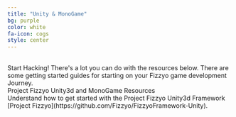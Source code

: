 ```yaml
---
title: "Unity & MonoGame"
bg: purple
color: white
fa-icon: cogs
style: center
---
```

<br>
 Start Hacking! There's a lot you can do with the resources below. There are some getting started guides for starting on your Fizzyo game development Journey.
<br>
Project Fizzyo Unity3d and MonoGame Resources
<br>
Understand how to get started with the Project Fizzyo Unity3d Framework [Project Fizzyo](https://github.com/Fizzyo/FizzyoFramework-Unity).
<br>